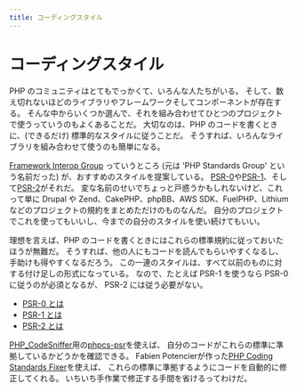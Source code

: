 ```yaml
---
title: コーディングスタイル
---
```


# コーディングスタイル

PHP のコミュニティはとてもでっかくて、いろんな人たちがいる。
そして、数え切れないほどのライブラリやフレームワークそしてコンポーネントが存在する。
そんな中からいくつか選んで、それを組み合わせてひとつのプロジェクトで使うっていうのもよくあることだ。
大切なのは、PHP のコードを書くときに、(できるだけ) 標準的なスタイルに従うことだ。
そうすれば、いろんなライブラリを組み合わせて使うのも簡単になる。

[Framework Interop Group][fig] っていうところ (元は 'PHP Standards Group' という名前だった)
が、おすすめのスタイルを提案している。
[PSR-0][psr0]や[PSR-1][psr1]、そして[PSR-2][psr2]がそれだ。
変な名前のせいでちょっと戸惑うかもしれないけど、これって単に
Drupal や Zend、CakePHP、phpBB、AWS SDK、FuelPHP、Lithium
などのプロジェクトの規約をまとめただけのものなんだ。
自分のプロジェクトでこれを使ってもいいし、今までの自分のスタイルを使い続けてもいい。

理想を言えば、PHP のコードを書くときにはこれらの標準規約に従っておいたほうが無難だ。
そうすれば、他の人にもコードを読んでもらいやすくなるし、手助けも得やすくなるだろう。
この一連のスタイルは、すべて以前のものに対する付け足しの形式になっている。
なので、たとえば PSR-1 を使うなら PSR-0 に従うのが必須となるが、
PSR-2 には従う必要がない。

* [PSR-0 とは][psr0]
* [PSR-1 とは][psr1]
* [PSR-2 とは][psr2]

[PHP_CodeSniffer][phpcs]用の[phpcs-psr][phpcs-psr]を使えば、
自分のコードがこれらの標準に準拠しているかどうかを確認できる。
Fabien Potencierが作った[PHP Coding Standards Fixer][phpcsfixer]を使えば、
これらの標準に準拠するようにコードを自動的に修正してくれる。
いちいち手作業で修正する手間を省けるってわけだ。

[fig]: http://www.php-fig.org/
[psr0]: https://github.com/php-fig/fig-standards/blob/master/accepted/PSR-0.md
[psr1]: https://github.com/php-fig/fig-standards/blob/master/accepted/PSR-1-basic-coding-standard.md
[psr2]: https://github.com/php-fig/fig-standards/blob/master/accepted/PSR-2-coding-style-guide.md
[phpcs]: http://pear.php.net/package/PHP_CodeSniffer/
[phpcs-psr]: https://github.com/klaussilveira/phpcs-psr
[phpcsfixer]: http://cs.sensiolabs.org/
